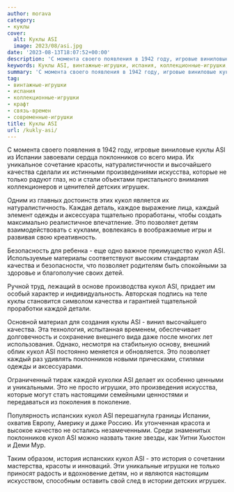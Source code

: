 ```yaml
---
author: morava
category:
- куклы
cover:
  alt: Куклы ASI
  image: 2023/08/asi.jpg
date: '2023-08-13T18:07:52+00:00'
description: 'С момента своего появления в 1942 году, игровые виниловые куклы ASI из Испании завоевали сердца поклонников со всего мира. Их уникальное сочетание...'
keywords: Куклы ASI, винтажные-игрушки, испания, коллекционные-игрушки, крафт, связь-времен, современные-игрушки, asi, кукол, это, качества, куклы, поклонников, позволяет, испании, красоты, высочайшего, искусства, которые, только, детских, игрушек
summary: 'С момента своего появления в 1942 году, игровые виниловые куклы ASI из Испании завоевали сердца поклонников со всего мира. Их уникальное сочетание...'
tag:
- винтажные-игрушки
- испания
- коллекционные-игрушки
- крафт
- связь-времен
- современные-игрушки
title: Куклы ASI
url: /kukly-asi/
---
```


С момента своего появления в 1942 году, игровые виниловые куклы ASI из Испании завоевали сердца поклонников со всего мира. Их уникальное сочетание красоты, натуралистичности и высочайшего качества сделали их истинными произведениями искусства, которые не только радуют глаз, но и стали объектами пристального внимания коллекционеров и ценителей детских игрушек.

Одним из главных достоинств этих кукол является их натуралистичность. Каждая деталь, каждое выражение лица, каждый элемент одежды и аксессуара тщательно проработаны, чтобы создать максимально реалистичное впечатление. Это позволяет детям взаимодействовать с куклами, вовлекаясь в воображаемые игры и развивая свою креативность.

Безопасность для ребенка \- еще одно важное преимущество кукол ASI. Используемые материалы соответствуют высоким стандартам качества и безопасности, что позволяет родителям быть спокойными за здоровье и благополучие своих детей.

Ручной труд, лежащий в основе производства кукол ASI, придает им особый характер и индивидуальность. Авторская подпись на теле куклы становится символом качества и гарантией тщательной проработки каждой детали.

Основной материал для создания куклы ASI - винил высочайшего качества. Эта технология, испытанная временем, обеспечивает долговечность и сохранение внешнего вида даже после многих лет использования. Однако, несмотря на стабильную основу, внешний облик кукол ASI постоянно меняется и обновляется. Это позволяет каждый раз удивлять поклонников новыми прическами, стилями одежды и аксессуарами.

Ограниченный тираж каждой куколки ASI делает их особенно ценными и уникальными. Это не просто игрушки, это произведения искусства, которые могут стать настоящими семейными ценностями и передаваться из поколения в поколение.

Популярность испанских кукол ASI перешагнула границы Испании, охватив Европу, Америку и даже Россию. Их утонченная красота и высокое качество не остались незамеченными. Среди знаменитых поклонников кукол ASI можно назвать такие звезды, как Уитни Хьюстон и Деми Мур.

Таким образом, история испанских кукол ASI - это история о сочетании мастерства, красоты и инноваций. Эти уникальные игрушки не только приносят радость и вдохновение детям, но и являются настоящим искусством, способным оставить свой след в истории детских игрушек.